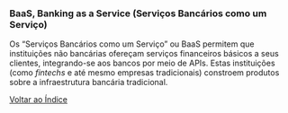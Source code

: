 ### BaaS, Banking as a Service (Serviços Bancários como um Serviço)

Os “Serviços Bancários como um Serviço” ou BaaS permitem que instituições não bancárias ofereçam serviços financeiros básicos a seus clientes, integrando-se aos bancos por meio de APIs. Estas instituições (como _fintechs_ e até mesmo empresas tradicionais) constroem produtos sobre a infraestrutura bancária tradicional.

[Voltar ao Índice](../)